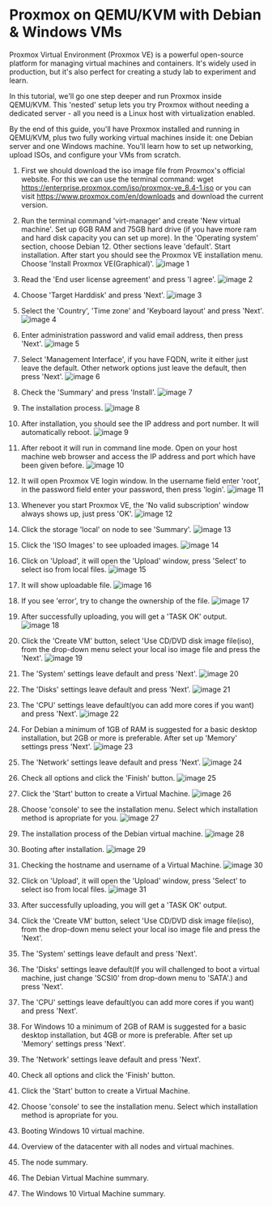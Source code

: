   # Proxmox on QEMU/KVM with Debian & Windows VMs
 Proxmox Virtual Environment (Proxmox VE) is a powerful open-source platform for managing virtual machines and containers. It's widely used in production, but it's also perfect for creating a study lab to experiment and learn.

In this tutorial, we'll go one step deeper and run Proxmox inside QEMU/KVM. This 'nested' setup lets you try Proxmox without needing a dedicated server - all you need is a Linux host with virtualization enabled.

By the end of this guide, you'll have Proxmox installed and running in QEMU/KVM, plus two fully working virtual machines inside it: one Debian server and one Windows machine. You'll learn how to set up networking, upload ISOs, and configure your VMs from scratch. 

1. First we should download the iso image file from Proxmox's official website. For this we can use the terminal command: wget https://enterprise.proxmox.com/iso/proxmox-ve_8.4-1.iso or you can visit https://www.proxmox.com/en/downloads and download the current version.

2. Run the terminal command 'virt-manager' and create 'New virtual machine'. Set up 6GB RAM and 75GB hard drive (if you have more ram and hard disk capacity you can set up more). In the 'Operating system' section, choose Debian 12. Other sections leave 'default'. Start installation. After start you should see the Proxmox VE installation menu. Choose 'Install Proxmox VE(Graphical)'.
   ![image 1](images/00-install-proxmox.png)

3. Read the 'End user license agreement' and press 'I agree'.
   ![image 2](images/01-install-proxmox.png)

4. Choose 'Target Harddisk' and press 'Next'.
   ![image 3](images/02-install-proxmox.png)

5. Select the 'Country', 'Time zone' and 'Keyboard layout' and press 'Next'.
   ![image 4](images/03-install-proxmox.png)
   
6. Enter administration password and valid email address, then press 'Next'.
   ![image 5](images/04-install-proxmox.png)

7. Select 'Management Interface', if you have FQDN, write it either just leave the default. Other network options just leave the default, then press 'Next'.
   ![image 6](images/05-install-proxmox.png)

8. Check the 'Summary' and press 'Install'.
   ![image 7](images/06-install-proxmox.png)

9. The installation process.
   ![image 8](images/07-install-proxmox.png)

10. After installation, you should see the IP address and port number. It will automatically reboot.
   ![image 9](images/08-install-proxmox.png)

11. After reboot it will run in command line mode. Open on your host machine web browser and access the IP address and port which have been given before.
   ![image 10](images/09-install-proxmox.png)

12. It will open Proxmox VE login window. In the username field enter 'root', in the password field enter your password, then press 'login'.
   ![image 11](images/10-install-proxmox.png)

13. Whenever you start Proxmox VE, the 'No valid subscription' window always shows up, just press 'OK'.
   ![image 12](images/11-install-proxmox.png)

14. Click the storage 'local' on node to see 'Summary'.
   ![image 13](images/12-install-proxmox.png)

15. Click the 'ISO Images' to see uploaded images.
   ![image 14](images/13-install-proxmox.png)

16. Click on 'Upload', it will open the 'Upload' window, press 'Select' to select iso from local files.
   ![image 15](images/14-install-proxmox-upload-debian-image.png)

17. It will show uploadable file. 
   ![image 16](images/15-install-proxmox-upload-debian-image.png)

18. If you see 'error', try to change the ownership of the file.
   ![image 17](images/17-install-proxmox-upload-debian-image-error.png)

19. After successfully uploading, you will get a 'TASK OK' output.
   ![image 18](images/18-install-proxmox-upload-debian-image-success.png)

20. Click the 'Create VM' button, select 'Use CD/DVD disk image file(iso), from the drop-down menu select your local iso image file and press the 'Next'.
   ![image 19](images/20-install-proxmox-create-debian-vm.png)

21. The 'System' settings leave default and press 'Next'.
   ![image 20](images/21-install-proxmox-create-debian-vm.png)

22. The 'Disks' settings leave default and press 'Next'.
   ![image 21](images/22-install-proxmox-create-debian-vm.png)

23. The 'CPU' settings leave default(you can add more cores if you want) and press 'Next'.
   ![image 22](images/23-install-proxmox-create-debian-vm.png)


24. For Debian a minimum of 1GB of RAM is suggested for a basic desktop installation, but 2GB or more is preferable. After set up 'Memory' settings press 'Next'.
   ![image 23](images/24-install-proxmox-create-debian-vm.png)


25. The 'Network' settings leave default and press 'Next'.
   ![image 24](images/25-install-proxmox-create-debian-vm.png)

26. Check all options and click the 'Finish' button.
   ![image 25](images/26-install-proxmox-create-debian-vm.png)

27. Click the 'Start' button to create a Virtual Machine.
   ![image 26](images/27-install-proxmox-create-debian-vm.png)

28. Choose 'console' to see the installation menu. Select which installation method is apropriate for you.
   ![image 27](images/28-install-proxmox-install-debian-vm.png)

29. The installation process of the Debian virtual machine.
   ![image 28](images/30-install-proxmox-install-debian-vm.png)

30. Booting after installation.
   ![image 29](images/33-install-proxmox-run-debian-vm.png)

31. Checking the hostname and username of a Virtual Machine.
   ![image 30](images/35-install-proxmox-final-check-debian-vm.png)


32. Click on 'Upload', it will open the 'Upload' window, press 'Select' to select iso from local files.
   ![image 31](images/37-install-proxmox-upload-windows-10-vm.png)


33. After successfully uploading, you will get a 'TASK OK' output. 



34. Click the 'Create VM' button, select 'Use CD/DVD disk image file(iso), from the drop-down menu select your local iso image file and press the 'Next'.



35. The 'System' settings leave default and press 'Next'.



36. The 'Disks' settings leave default(If you will challenged to boot a virtual machine, just change 'SCSI0' from drop-down menu to 'SATA'.) and press 'Next'.



37. The 'CPU' settings leave default(you can add more cores if you want) and press 'Next'.



38. For Windows 10 a minimum of 2GB of RAM is suggested for a basic desktop installation, but 4GB or more is preferable. After set up 'Memory' settings press 'Next'.



39. The 'Network' settings leave default and press 'Next'.



40. Check all options and click the 'Finish' button.



41. Click the 'Start' button to create a Virtual Machine.



42. Choose 'console' to see the installation menu. Select which installation method is apropriate for you.



43. Booting Windows 10 virtual machine.



44. Overview of the datacenter with all nodes and virtual machines.



45. The node summary.



46. The Debian Virtual Machine summary.



47. The Windows 10 Virtual Machine summary.



